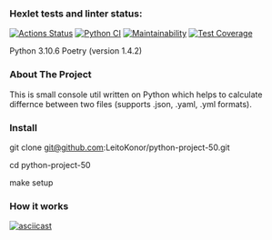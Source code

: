 ### Hexlet tests and linter status:
[![Actions Status](https://github.com/LeitoKonor/python-project-50/workflows/hexlet-check/badge.svg)](https://github.com/LeitoKonor/python-project-50/actions)
[![Python CI](https://github.com/LeitoKonor/python-project-50/actions/workflows/main.yml/badge.svg)](https://github.com/LeitoKonor/python-project-50/actions/workflows/main.yml)
[![Maintainability](https://api.codeclimate.com/v1/badges/97d2ecce938e393d97cf/maintainability)](https://codeclimate.com/github/LeitoKonor/python-project-50/maintainability)
[![Test Coverage](https://api.codeclimate.com/v1/badges/97d2ecce938e393d97cf/test_coverage)](https://codeclimate.com/github/LeitoKonor/python-project-50/test_coverage)

Python 3.10.6 Poetry (version 1.4.2)

### About The Project

This is small console util written on Python which helps to calculate differnce between two files (supports .json, .yaml, .yml formats).

### Install

git clone git@github.com:LeitoKonor/python-project-50.git

cd python-project-50

make setup

### How it works

[![asciicast](https://asciinema.org/a/ZdyAQGfqPuR30KV8wY0LKdwA8.svg)](https://asciinema.org/a/ZdyAQGfqPuR30KV8wY0LKdwA8)

